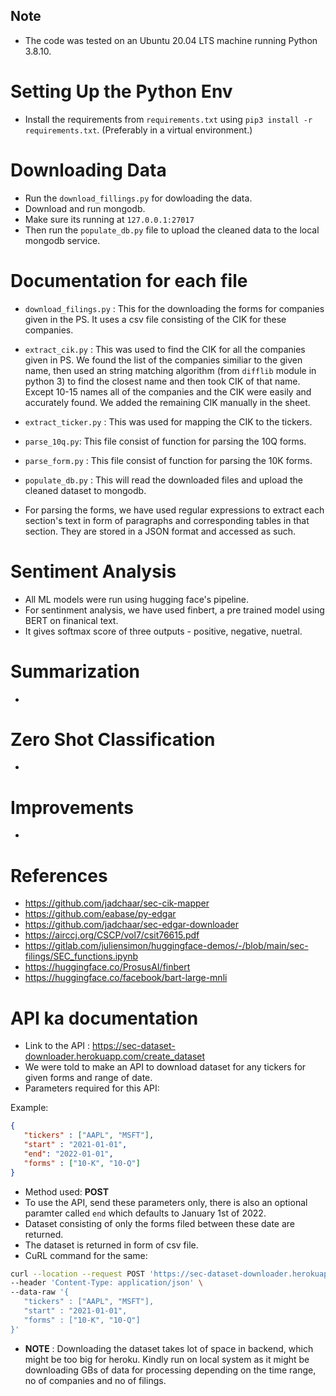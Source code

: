 
## Note

- The code was tested on an Ubuntu 20.04 LTS machine running Python 3.8.10.

# Setting Up the Python Env

- Install the requirements from `requirements.txt` using `pip3 install -r requirements.txt`. (Preferably in a virtual environment.)

# Downloading Data

- Run the `download_fillings.py` for dowloading the data.
- Download and run mongodb.
- Make sure its running at `127.0.0.1:27017`
- Then run the `populate_db.py` file to upload the cleaned data to the local mongodb service.

# Documentation for each file

- `download_filings.py` : This for the downloading the forms for companies given in the PS. It uses a csv file consisting of the CIK for these companies.
- `extract_cik.py` : This was used to find the CIK for all the companies given in PS. We found the list of the companies similiar to the given name, then used an string matching algorithm (from `difflib` module in python 3) to find the closest name and then took CIK of that name. Except 10-15 names all of the companies and the CIK were easily and accurately found. We added the remaining CIK manually in the sheet.
- `extract_ticker.py` : This was used for mapping the CIK to the tickers.
- `parse_10q.py`: This file consist of function for parsing the 10Q forms.
- `parse_form.py` : This file consist of function for parsing the 10K forms.
- `populate_db.py` : This will read the downloaded files and upload the cleaned dataset to mongodb.

- For parsing the forms, we have used regular expressions to extract each section's text in form of paragraphs and corresponding tables in that section. They are stored in a JSON format and accessed as such.

# Sentiment Analysis

- All ML models were run using hugging face's pipeline.
- For sentinment analysis, we have used finbert, a pre trained model using BERT on finanical text.
- It gives softmax score of three outputs - positive, negative, nuetral.

# Summarization

- 

# Zero Shot Classification

- 

# Improvements

- 

# References

- https://github.com/jadchaar/sec-cik-mapper
- https://github.com/eabase/py-edgar
- https://github.com/jadchaar/sec-edgar-downloader
- https://airccj.org/CSCP/vol7/csit76615.pdf
- https://gitlab.com/juliensimon/huggingface-demos/-/blob/main/sec-filings/SEC_functions.ipynb
- https://huggingface.co/ProsusAI/finbert
- https://huggingface.co/facebook/bart-large-mnli

# API ka documentation

- Link to the API : https://sec-dataset-downloader.herokuapp.com/create_dataset
- We were told to make an API to download dataset for any tickers for given forms and range of date.
- Parameters required for this API:

Example:

```json
{
   "tickers" : ["AAPL", "MSFT"],
   "start" : "2021-01-01",
   "end": "2022-01-01",
   "forms" : ["10-K", "10-Q"]
}
```

- Method used: **POST**
- To use the API, send these parameters only, there is also an optional paramter called `end` which defaults to January 1st of 2022.
- Dataset consisting of only the forms filed between these date are returned.
- The dataset is returned in form of csv file.
- CuRL command for the same:

```bash
curl --location --request POST 'https://sec-dataset-downloader.herokuapp.com/create_dataset' \
--header 'Content-Type: application/json' \
--data-raw '{
   "tickers" : ["AAPL", "MSFT"],
   "start" : "2021-01-01",
   "forms" : ["10-K", "10-Q"]
}'
```

- **NOTE** : Downloading the dataset takes lot of space in backend, which might be too big for heroku. Kindly run on local system as it might be downloading GBs of data for processing depending on the time range, no of companies and no of filings.
